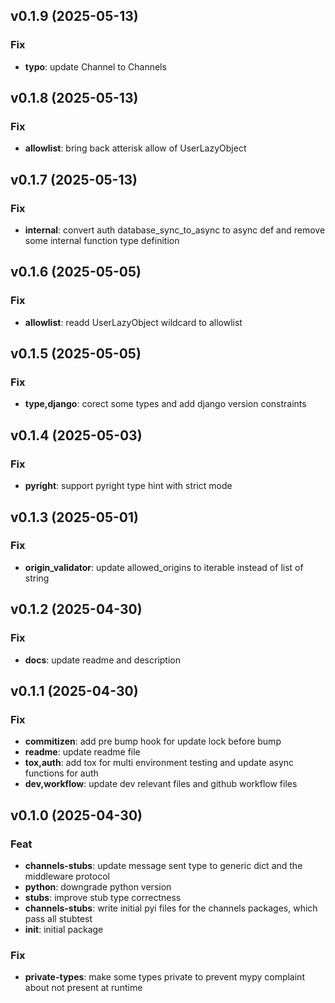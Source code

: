 ## v0.1.9 (2025-05-13)

### Fix

- **typo**: update Channel to Channels

## v0.1.8 (2025-05-13)

### Fix

- **allowlist**: bring back atterisk allow of UserLazyObject

## v0.1.7 (2025-05-13)

### Fix

- **internal**: convert auth database_sync_to_async to async def and remove some internal function type definition

## v0.1.6 (2025-05-05)

### Fix

- **allowlist**: readd UserLazyObject wildcard to allowlist

## v0.1.5 (2025-05-05)

### Fix

- **type,django**: corect some types and add django version constraints

## v0.1.4 (2025-05-03)

### Fix

- **pyright**: support pyright type hint with strict mode

## v0.1.3 (2025-05-01)

### Fix

- **origin_validator**: update allowed_origins to iterable instead of list of string

## v0.1.2 (2025-04-30)

### Fix

- **docs**: update readme and description

## v0.1.1 (2025-04-30)

### Fix

- **commitizen**: add pre bump hook for update lock before bump
- **readme**: update readme file
- **tox,auth**: add tox for multi environment testing and update async functions for auth
- **dev,workflow**: update dev relevant files and github workflow files

## v0.1.0 (2025-04-30)

### Feat

- **channels-stubs**: update message sent type to generic dict and the middleware protocol
- **python**: downgrade python version
- **stubs**: improve stub type correctness
- **channels-stubs**: write initial pyi files for the channels packages, which pass all stubtest
- **init**: initial package

### Fix

- **private-types**: make some types private to prevent mypy complaint about not present at runtime
